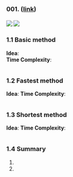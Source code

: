### 001.  ([link](https://leetcode.com/problems/two-sum/))
#### ![](https://img.shields.io/badge/Tag-Array-brightgreen.svg) ![](https://img.shields.io/badge/Difficult-Easy-brightgreen.svg)
### 1.1 Basic method
**Idea**:  
**Time Complexity**: 

``` python

```

### 1.2 Fastest method
**Idea**: 
**Time Complexity**: 

``` python

```

### 1.3 Shortest method
**Idea**: 
**Time Complexity**: 
``` python

```

### 1.4 Summary
1. 
2. 
